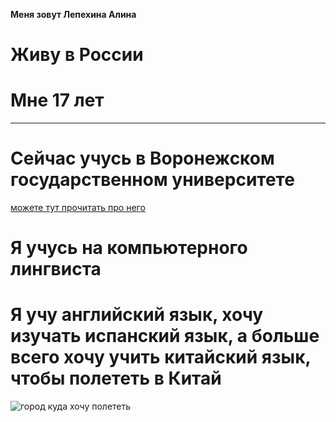 __Меня зовут Лепехина Алина__
# Живу в России
# Мне 17 лет 
***
# Сейчас учусь в Воронежском государственном университете 
[можете тут прочитать про него](https://www.vsu.ru/)
# Я учусь на компьютерного лингвиста
[^1]: Нелегко это, но я справлюсь
# Я учу английский язык, хочу изучать испанский язык, а больше всего хочу учить китайский язык, чтобы полететь в Китай
![город куда хочу полететь](https://imageio.forbes.com/specials-images/imageserve/678c73b76d678d913920a88d/Traditional-Junk-Boat-at-Dusk/0x0.jpg?format=jpg&height=1245&width=1868)
[^2]: Хотелось бы даже переехать в Китай


